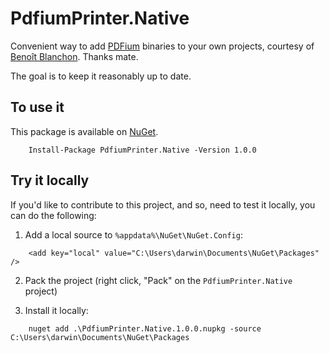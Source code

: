 # PdfiumPrinter.Native

Convenient way to add [PDFium](https://github.com/bblanchon/pdfium-binaries/releases) binaries to your own projects, courtesy of [Benoît Blanchon](https://github.com/bblanchon). Thanks mate.

The goal is to keep it reasonably up to date.

## To use it

This package is available on [NuGet](https://www.nuget.org/packages/PdfiumPrinter.Native/).

```
    Install-Package PdfiumPrinter.Native -Version 1.0.0
```

## Try it locally

If you'd like to contribute to this project, and so, need to test it locally, you can do the following:

1) Add a local source to `%appdata%\NuGet\NuGet.Config`:

```
    <add key="local" value="C:\Users\darwin\Documents\NuGet\Packages" />
```

2) Pack the project (right click, "Pack" on the `PdfiumPrinter.Native` project)

3) Install it locally:

```
    nuget add .\PdfiumPrinter.Native.1.0.0.nupkg -source C:\Users\darwin\Documents\NuGet\Packages
```
